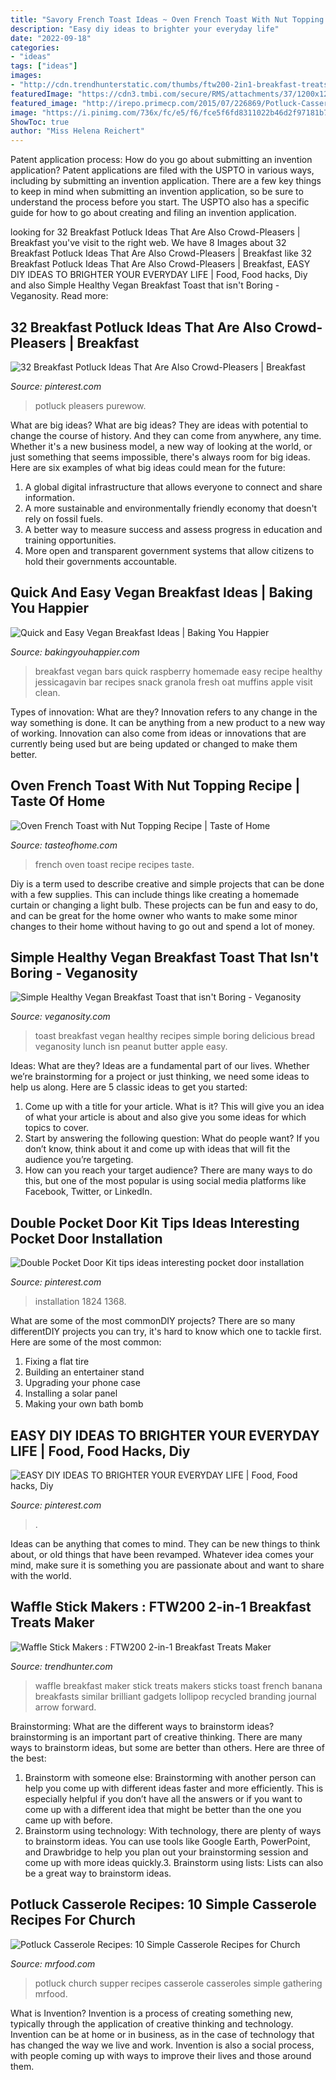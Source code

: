 ```yaml
---
title: "Savory French Toast Ideas ~ Oven French Toast With Nut Topping Recipe"
description: "Easy diy ideas to brighter your everyday life"
date: "2022-09-18"
categories:
- "ideas"
tags: ["ideas"]
images:
- "http://cdn.trendhunterstatic.com/thumbs/ftw200-2in1-breakfast-treats-maker.jpeg"
featuredImage: "https://cdn3.tmbi.com/secure/RMS/attachments/37/1200x1200/exps48186_C153811C09_09_2b.jpg"
featured_image: "http://irepo.primecp.com/2015/07/226869/Potluck-Casseroles_ExtraLarge1000_ID-1072470.jpg?v=1072470"
image: "https://i.pinimg.com/736x/fc/e5/f6/fce5f6fd8311022b46d2f97181b77d0e.jpg"
ShowToc: true
author: "Miss Helena Reichert"
---
```



Patent application process: How do you go about submitting an invention application?
Patent applications are filed with the USPTO in various ways, including by submitting an invention application. There are a few key things to keep in mind when submitting an invention application, so be sure to understand the process before you start. The USPTO also has a specific guide for how to go about creating and filing an invention application.

	

		
looking for 32 Breakfast Potluck Ideas That Are Also Crowd-Pleasers | Breakfast you've visit to the right web. We have 8 Images about 32 Breakfast Potluck Ideas That Are Also Crowd-Pleasers | Breakfast like 32 Breakfast Potluck Ideas That Are Also Crowd-Pleasers | Breakfast, EASY DIY IDEAS TO BRIGHTER YOUR EVERYDAY LIFE | Food, Food hacks, Diy and also Simple Healthy Vegan Breakfast Toast that isn&#039;t Boring - Veganosity. Read more:
		
    
## 32 Breakfast Potluck Ideas That Are Also Crowd-Pleasers | Breakfast

<img loading=lazy src="https://i.pinimg.com/736x/50/b8/4b/50b84be2f6c42ddf76e321827d7089b8.jpg" onerror="this.onerror=null;this.src='https://tse3.mm.bing.net/th?id=OIP.iNY7OwB6zvEmjzS9v6FaswHaJX&amp;pid=15.1';" alt="32 Breakfast Potluck Ideas That Are Also Crowd-Pleasers | Breakfast">

_Source: pinterest.com_

>potluck pleasers purewow. 

	

What are big ideas?
What are big ideas? They are ideas with potential to change the course of history. And they can come from anywhere, any time. Whether it's a new business model, a new way of looking at the world, or just something that seems impossible, there's always room for big ideas. Here are six examples of what big ideas could mean for the future:
1. A global digital infrastructure that allows everyone to connect and share information.
2. A more sustainable and environmentally friendly economy that doesn't rely on fossil fuels.
3. A better way to measure success and assess progress in education and training opportunities.
4. More open and transparent government systems that allow citizens to hold their governments accountable.

    
## Quick And Easy Vegan Breakfast Ideas | Baking You Happier

<img loading=lazy src="https://www.bakingyouhappier.com/wp-content/uploads/2019/01/4-1.jpeg" onerror="this.onerror=null;this.src='https://tse1.mm.bing.net/th?id=OIP.RpKxDr5obi48wh8fe-wXYAHaLH&amp;pid=15.1';" alt="Quick and Easy Vegan Breakfast Ideas | Baking You Happier">

_Source: bakingyouhappier.com_

>breakfast vegan bars quick raspberry homemade easy recipe healthy jessicagavin bar recipes snack granola fresh oat muffins apple visit clean. 

	

Types of innovation: What are they?
Innovation refers to any change in the way something is done. It can be anything from a new product to a new way of working. Innovation can also come from ideas or innovations that are currently being used but are being updated or changed to make them better.

    
## Oven French Toast With Nut Topping Recipe | Taste Of Home

<img loading=lazy src="https://cdn3.tmbi.com/secure/RMS/attachments/37/1200x1200/exps48186_C153811C09_09_2b.jpg" onerror="this.onerror=null;this.src='https://tse3.mm.bing.net/th?id=OIP.XFRibUzaGcJH7dn0TW-iegHaHa&amp;pid=15.1';" alt="Oven French Toast with Nut Topping Recipe | Taste of Home">

_Source: tasteofhome.com_

>french oven toast recipe recipes taste. 

	

Diy is a term used to describe creative and simple projects that can be done with a few supplies. This can include things like creating a homemade curtain or changing a light bulb. These projects can be fun and easy to do, and can be great for the home owner who wants to make some minor changes to their home without having to go out and spend a lot of money.

    
## Simple Healthy Vegan Breakfast Toast That Isn&#039;t Boring - Veganosity

<img loading=lazy src="http://www.veganosity.com/wp-content/uploads/2016/12/Healthy-Breakfast-Toast-Thats-Not-Boring-2.jpg" onerror="this.onerror=null;this.src='https://tse3.mm.bing.net/th?id=OIP.XD0Zjwo1XKTFwkIGGoJgDwHaLJ&amp;pid=15.1';" alt="Simple Healthy Vegan Breakfast Toast that isn&#039;t Boring - Veganosity">

_Source: veganosity.com_

>toast breakfast vegan healthy recipes simple boring delicious bread veganosity lunch isn peanut butter apple easy. 

	

Ideas: What are they?
Ideas are a fundamental part of our lives. Whether we’re brainstorming for a project or just thinking, we need some ideas to help us along. Here are 5 classic ideas to get you started:
1. Come up with a title for your article. What is it? This will give you an idea of what your article is about and also give you some ideas for which topics to cover.
2. Start by answering the following question: What do people want? If you don’t know, think about it and come up with ideas that will fit the audience you’re targeting. 
3. How can you reach your target audience? There are many ways to do this, but one of the most popular is using social media platforms like Facebook, Twitter, or LinkedIn.

    
## Double Pocket Door Kit Tips Ideas Interesting Pocket Door Installation

<img loading=lazy src="https://i.pinimg.com/736x/6d/38/0a/6d380ab02e962cc8748161ba665f5bfb.jpg" onerror="this.onerror=null;this.src='https://tse4.mm.bing.net/th?id=OIP.KR74tXKOMgufh1JVowfGWAHaFj&amp;pid=15.1';" alt="Double Pocket Door Kit tips ideas interesting pocket door installation">

_Source: pinterest.com_

>installation 1824 1368. 

	

What are some of the most commonDIY projects?
There are so many differentDIY projects you can try, it's hard to know which one to tackle first. Here are some of the most common: 
1. Fixing a flat tire 
2. Building an entertainer stand 
3. Upgrading your phone case 
4. Installing a solar panel 
5. Making your own bath bomb 

    
## EASY DIY IDEAS TO BRIGHTER YOUR EVERYDAY LIFE | Food, Food Hacks, Diy

<img loading=lazy src="https://i.pinimg.com/736x/fc/e5/f6/fce5f6fd8311022b46d2f97181b77d0e.jpg" onerror="this.onerror=null;this.src='https://tse2.mm.bing.net/th?id=OIP.AYHXlBd-g_epfoH2D0fokAHaHa&amp;pid=15.1';" alt="EASY DIY IDEAS TO BRIGHTER YOUR EVERYDAY LIFE | Food, Food hacks, Diy">

_Source: pinterest.com_

>. 

	

Ideas can be anything that comes to mind. They can be new things to think about, or old things that have been revamped. Whatever idea comes your mind, make sure it is something you are passionate about and want to share with the world.

    
## Waffle Stick Makers : FTW200 2-in-1 Breakfast Treats Maker

<img loading=lazy src="http://cdn.trendhunterstatic.com/thumbs/ftw200-2in1-breakfast-treats-maker.jpeg" onerror="this.onerror=null;this.src='https://tse4.mm.bing.net/th?id=OIP.rUv9AjU7HMPIMcekbNOQFAHaGN&amp;pid=15.1';" alt="Waffle Stick Makers : FTW200 2-in-1 Breakfast Treats Maker">

_Source: trendhunter.com_

>waffle breakfast maker stick treats makers sticks toast french banana breakfasts similar brilliant gadgets lollipop recycled branding journal arrow forward. 

	

Brainstorming: What are the different ways to brainstorm ideas?
brainstorming is an important part of creative thinking. There are many ways to brainstorm ideas, but some are better than others. Here are three of the best:
1. Brainstorm with someone else: Brainstorming with another person can help you come up with different ideas faster and more efficiently. This is especially helpful if you don’t have all the answers or if you want to come up with a different idea that might be better than the one you came up with before.
2. Brainstorm using technology: With technology, there are plenty of ways to brainstorm ideas. You can use tools like Google Earth, PowerPoint, and Drawbridge to help you plan out your brainstorming session and come up with more ideas quickly.3. Brainstorm using lists: Lists can also be a great way to brainstorm ideas.

    
## Potluck Casserole Recipes: 10 Simple Casserole Recipes For Church

<img loading=lazy src="http://irepo.primecp.com/2015/07/226869/Potluck-Casseroles_ExtraLarge1000_ID-1072470.jpg?v=1072470" onerror="this.onerror=null;this.src='https://tse3.mm.bing.net/th?id=OIP.JEKoG4m7CcXjrwBc-J-Z4wHaHa&amp;pid=15.1';" alt="Potluck Casserole Recipes: 10 Simple Casserole Recipes for Church">

_Source: mrfood.com_

>potluck church supper recipes casserole casseroles simple gathering mrfood. 

	

What is Invention?
Invention is a process of creating something new, typically through the application of creative thinking and technology. Invention can be at home or in business, as in the case of technology that has changed the way we live and work. Invention is also a social process, with people coming up with ways to improve their lives and those around them.

